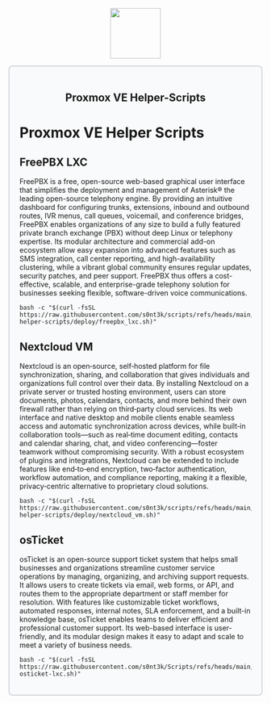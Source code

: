 <div align="center">
  <p align="center">
    <a href="#">
      <img src="https://raw.githubusercontent.com/community-scripts/ProxmoxVE/main/misc/images/logo.png" height="100px" />
    </a>
  </p>
</div>

<div style="border: 2px solid #d1d5db; padding: 20px; border-radius: 8px; background-color: #f9fafb;">
  <h2 align="center">Proxmox VE Helper-Scripts</h2>
  
# Proxmox VE Helper Scripts

## FreePBX LXC
FreePBX is a free, open-source web-based graphical user interface that simplifies the deployment and management of Asterisk® the leading open-source telephony engine. By providing an intuitive dashboard for configuring trunks, extensions, inbound and outbound routes, IVR menus, call queues, voicemail, and conference bridges, FreePBX enables organizations of any size to build a fully featured private branch exchange (PBX) without deep Linux or telephony expertise. Its modular architecture and commercial add-on ecosystem allow easy expansion into advanced features such as SMS integration, call center reporting, and high-availability clustering, while a vibrant global community ensures regular updates, security patches, and peer support. FreePBX thus offers a cost-effective, scalable, and enterprise-grade telephony solution for businesses seeking flexible, software-driven voice communications.
```
bash -c "$(curl -fsSL https://raw.githubusercontent.com/s0nt3k/scripts/refs/heads/main/proxmox-helper-scripts/deploy/freepbx_lxc.sh)"
```

## Nextcloud VM
Nextcloud is an open‑source, self‑hosted platform for file synchronization, sharing, and collaboration that gives individuals and organizations full control over their data. By installing Nextcloud on a private server or trusted hosting environment, users can store documents, photos, calendars, contacts, and more behind their own firewall rather than relying on third‑party cloud services. Its web interface and native desktop and mobile clients enable seamless access and automatic synchronization across devices, while built‑in collaboration tools—such as real‑time document editing, contacts and calendar sharing, chat, and video conferencing—foster teamwork without compromising security. With a robust ecosystem of plugins and integrations, Nextcloud can be extended to include features like end‑to‑end encryption, two‑factor authentication, workflow automation, and compliance reporting, making it a flexible, privacy‑centric alternative to proprietary cloud solutions.
```
bash -c "$(curl -fsSL https://raw.githubusercontent.com/s0nt3k/scripts/refs/heads/main/proxmox-helper-scripts/deploy/nextcloud_vm.sh)"
```

## osTicket
osTicket is an open-source support ticket system that helps small businesses and organizations streamline customer service operations by managing, organizing, and archiving support requests. It allows users to create tickets via email, web forms, or API, and routes them to the appropriate department or staff member for resolution. With features like customizable ticket workflows, automated responses, internal notes, SLA enforcement, and a built-in knowledge base, osTicket enables teams to deliver efficient and professional customer support. Its web-based interface is user-friendly, and its modular design makes it easy to adapt and scale to meet a variety of business needs.
```
bash -c "$(curl -fsSL https://raw.githubusercontent.com/s0nt3k/Scripts/refs/heads/main/Proxmox%20Helper%20Scripts/install-osticket-lxc.sh)"
```
